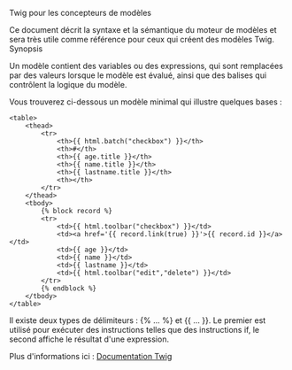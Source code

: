 Twig pour les concepteurs de modèles

Ce document décrit la syntaxe et la sémantique du moteur de modèles et sera très utile comme référence pour ceux qui créent des modèles Twig.
Synopsis

Un modèle contient des variables ou des expressions, qui sont remplacées par des valeurs lorsque le modèle est évalué, ainsi que des balises qui contrôlent la logique du modèle.

Vous trouverez ci-dessous un modèle minimal qui illustre quelques bases :

```
<table>
	<thead>
		<tr>
			<th>{{ html.batch("checkbox") }}</th>
			<th>#</th>
			<th>{{ age.title }}</th>
			<th>{{ name.title }}</th>
			<th>{{ lastname.title }}</th>
			<th></th>
		</tr>
	</thead>
	<tbody>
		{% block record %}
		<tr>
			<td>{{ html.toolbar("checkbox") }}</td>
			<td><a href='{{ record.link(true) }}'>{{ record.id }}</a></td>
			<td>{{ age }}</td>
			<td>{{ name }}</td>
			<td>{{ lastname }}</td>
			<td>{{ html.toolbar("edit","delete") }}</td>
		</tr>
		{% endblock %}
	</tbody>
</table>
```

Il existe deux types de délimiteurs : {% ... %} et {{ ... }}. Le premier est utilisé pour exécuter des instructions telles que des instructions if, le second affiche le résultat d'une expression.

Plus d'informations ici : [Documentation Twig](https://twig.symfony.com/doc/3.x/)
